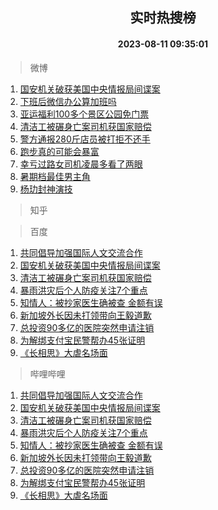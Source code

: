 <div align="center"><h2>实时热搜榜</h2><h4>2023-08-11 09:35:01</h4></div>

> 微博  

1. [国安机关破获美国中央情报局间谍案](https://s.weibo.com/weibo?q=%23%E5%9B%BD%E5%AE%89%E6%9C%BA%E5%85%B3%E7%A0%B4%E8%8E%B7%E7%BE%8E%E5%9B%BD%E4%B8%AD%E5%A4%AE%E6%83%85%E6%8A%A5%E5%B1%80%E9%97%B4%E8%B0%8D%E6%A1%88%23&t=31&band_rank=1&Refer=top)<br />
2. [下班后微信办公算加班吗](https://s.weibo.com/weibo?q=%23%E4%B8%8B%E7%8F%AD%E5%90%8E%E5%BE%AE%E4%BF%A1%E5%8A%9E%E5%85%AC%E7%AE%97%E5%8A%A0%E7%8F%AD%E5%90%97%23&t=31&band_rank=2&Refer=top)<br />
3. [亚运福利100多个景区公园免门票](https://s.weibo.com/weibo?q=%23%E4%BA%9A%E8%BF%90%E7%A6%8F%E5%88%A9100%E5%A4%9A%E4%B8%AA%E6%99%AF%E5%8C%BA%E5%85%AC%E5%9B%AD%E5%85%8D%E9%97%A8%E7%A5%A8%23&t=31&band_rank=3&Refer=top)<br />
4. [清洁工被碾身亡案司机获国家赔偿](https://s.weibo.com/weibo?q=%23%E6%B8%85%E6%B4%81%E5%B7%A5%E8%A2%AB%E7%A2%BE%E8%BA%AB%E4%BA%A1%E6%A1%88%E5%8F%B8%E6%9C%BA%E8%8E%B7%E5%9B%BD%E5%AE%B6%E8%B5%94%E5%81%BF%23&t=31&band_rank=4&Refer=top)<br />
5. [警方通报280斤店员被打拒不还手](https://s.weibo.com/weibo?q=%23%E8%AD%A6%E6%96%B9%E9%80%9A%E6%8A%A5280%E6%96%A4%E5%BA%97%E5%91%98%E8%A2%AB%E6%89%93%E6%8B%92%E4%B8%8D%E8%BF%98%E6%89%8B%23&t=31&band_rank=5&Refer=top)<br />
6. [跑步真的可能会暴富](https://s.weibo.com/weibo?q=%E8%B7%91%E6%AD%A5%E7%9C%9F%E7%9A%84%E5%8F%AF%E8%83%BD%E4%BC%9A%E6%9A%B4%E5%AF%8C&t=31&band_rank=6&Refer=top)<br />
7. [幸亏过路女司机凌晨多看了两眼](https://s.weibo.com/weibo?q=%23%E5%B9%B8%E4%BA%8F%E8%BF%87%E8%B7%AF%E5%A5%B3%E5%8F%B8%E6%9C%BA%E5%87%8C%E6%99%A8%E5%A4%9A%E7%9C%8B%E4%BA%86%E4%B8%A4%E7%9C%BC%23&t=31&band_rank=7&Refer=top)<br />
8. [暑期档最佳男主角](https://s.weibo.com/weibo?q=%23%E6%9A%91%E6%9C%9F%E6%A1%A3%E6%9C%80%E4%BD%B3%E7%94%B7%E4%B8%BB%E8%A7%92%23&t=31&band_rank=8&Refer=top)<br />
9. [杨玏封神演技](https://s.weibo.com/weibo?q=%23%E6%9D%A8%E7%8E%8F%E5%B0%81%E7%A5%9E%E6%BC%94%E6%8A%80%23&t=31&band_rank=9&Refer=top)<br />

> 知乎  


> 百度  

1. [共同倡导加强国际人文交流合作](https://www.baidu.com/s?wd=%E5%85%B1%E5%90%8C%E5%80%A1%E5%AF%BC%E5%8A%A0%E5%BC%BA%E5%9B%BD%E9%99%85%E4%BA%BA%E6%96%87%E4%BA%A4%E6%B5%81%E5%90%88%E4%BD%9C&sa=fyb_news&rsv_dl=fyb_news)<br />
2. [国安机关破获美国中央情报局间谍案](https://www.baidu.com/s?wd=%E5%9B%BD%E5%AE%89%E6%9C%BA%E5%85%B3%E7%A0%B4%E8%8E%B7%E7%BE%8E%E5%9B%BD%E4%B8%AD%E5%A4%AE%E6%83%85%E6%8A%A5%E5%B1%80%E9%97%B4%E8%B0%8D%E6%A1%88&sa=fyb_news&rsv_dl=fyb_news)<br />
3. [清洁工被碾身亡案司机获国家赔偿](https://www.baidu.com/s?wd=%E6%B8%85%E6%B4%81%E5%B7%A5%E8%A2%AB%E7%A2%BE%E8%BA%AB%E4%BA%A1%E6%A1%88%E5%8F%B8%E6%9C%BA%E8%8E%B7%E5%9B%BD%E5%AE%B6%E8%B5%94%E5%81%BF&sa=fyb_news&rsv_dl=fyb_news)<br />
4. [暴雨洪灾后个人防疫关注7个重点](https://www.baidu.com/s?wd=%E6%9A%B4%E9%9B%A8%E6%B4%AA%E7%81%BE%E5%90%8E%E4%B8%AA%E4%BA%BA%E9%98%B2%E7%96%AB%E5%85%B3%E6%B3%A87%E4%B8%AA%E9%87%8D%E7%82%B9&sa=fyb_news&rsv_dl=fyb_news)<br />
5. [知情人：被抄家医生确被查 金额有误](https://www.baidu.com/s?wd=%E7%9F%A5%E6%83%85%E4%BA%BA%EF%BC%9A%E8%A2%AB%E6%8A%84%E5%AE%B6%E5%8C%BB%E7%94%9F%E7%A1%AE%E8%A2%AB%E6%9F%A5+%E9%87%91%E9%A2%9D%E6%9C%89%E8%AF%AF&sa=fyb_news&rsv_dl=fyb_news)<br />
6. [新加坡外长因未打领带向王毅道歉](https://www.baidu.com/s?wd=%E6%96%B0%E5%8A%A0%E5%9D%A1%E5%A4%96%E9%95%BF%E5%9B%A0%E6%9C%AA%E6%89%93%E9%A2%86%E5%B8%A6%E5%90%91%E7%8E%8B%E6%AF%85%E9%81%93%E6%AD%89&sa=fyb_news&rsv_dl=fyb_news)<br />
7. [总投资90多亿的医院突然申请注销](https://www.baidu.com/s?wd=%E6%80%BB%E6%8A%95%E8%B5%8490%E5%A4%9A%E4%BA%BF%E7%9A%84%E5%8C%BB%E9%99%A2%E7%AA%81%E7%84%B6%E7%94%B3%E8%AF%B7%E6%B3%A8%E9%94%80&sa=fyb_news&rsv_dl=fyb_news)<br />
8. [为解绑支付宝民警帮办45张证明](https://www.baidu.com/s?wd=%E4%B8%BA%E8%A7%A3%E7%BB%91%E6%94%AF%E4%BB%98%E5%AE%9D%E6%B0%91%E8%AD%A6%E5%B8%AE%E5%8A%9E45%E5%BC%A0%E8%AF%81%E6%98%8E&sa=fyb_news&rsv_dl=fyb_news)<br />
9. [《长相思》大虐名场面](https://www.baidu.com/s?wd=%E3%80%8A%E9%95%BF%E7%9B%B8%E6%80%9D%E3%80%8B%E5%A4%A7%E8%99%90%E5%90%8D%E5%9C%BA%E9%9D%A2&sa=fyb_news&rsv_dl=fyb_news)<br />

> 哔哩哔哩  

1. [共同倡导加强国际人文交流合作](https://www.baidu.com/s?wd=%E5%85%B1%E5%90%8C%E5%80%A1%E5%AF%BC%E5%8A%A0%E5%BC%BA%E5%9B%BD%E9%99%85%E4%BA%BA%E6%96%87%E4%BA%A4%E6%B5%81%E5%90%88%E4%BD%9C&sa=fyb_news&rsv_dl=fyb_news)<br />
2. [国安机关破获美国中央情报局间谍案](https://www.baidu.com/s?wd=%E5%9B%BD%E5%AE%89%E6%9C%BA%E5%85%B3%E7%A0%B4%E8%8E%B7%E7%BE%8E%E5%9B%BD%E4%B8%AD%E5%A4%AE%E6%83%85%E6%8A%A5%E5%B1%80%E9%97%B4%E8%B0%8D%E6%A1%88&sa=fyb_news&rsv_dl=fyb_news)<br />
3. [清洁工被碾身亡案司机获国家赔偿](https://www.baidu.com/s?wd=%E6%B8%85%E6%B4%81%E5%B7%A5%E8%A2%AB%E7%A2%BE%E8%BA%AB%E4%BA%A1%E6%A1%88%E5%8F%B8%E6%9C%BA%E8%8E%B7%E5%9B%BD%E5%AE%B6%E8%B5%94%E5%81%BF&sa=fyb_news&rsv_dl=fyb_news)<br />
4. [暴雨洪灾后个人防疫关注7个重点](https://www.baidu.com/s?wd=%E6%9A%B4%E9%9B%A8%E6%B4%AA%E7%81%BE%E5%90%8E%E4%B8%AA%E4%BA%BA%E9%98%B2%E7%96%AB%E5%85%B3%E6%B3%A87%E4%B8%AA%E9%87%8D%E7%82%B9&sa=fyb_news&rsv_dl=fyb_news)<br />
5. [知情人：被抄家医生确被查 金额有误](https://www.baidu.com/s?wd=%E7%9F%A5%E6%83%85%E4%BA%BA%EF%BC%9A%E8%A2%AB%E6%8A%84%E5%AE%B6%E5%8C%BB%E7%94%9F%E7%A1%AE%E8%A2%AB%E6%9F%A5+%E9%87%91%E9%A2%9D%E6%9C%89%E8%AF%AF&sa=fyb_news&rsv_dl=fyb_news)<br />
6. [新加坡外长因未打领带向王毅道歉](https://www.baidu.com/s?wd=%E6%96%B0%E5%8A%A0%E5%9D%A1%E5%A4%96%E9%95%BF%E5%9B%A0%E6%9C%AA%E6%89%93%E9%A2%86%E5%B8%A6%E5%90%91%E7%8E%8B%E6%AF%85%E9%81%93%E6%AD%89&sa=fyb_news&rsv_dl=fyb_news)<br />
7. [总投资90多亿的医院突然申请注销](https://www.baidu.com/s?wd=%E6%80%BB%E6%8A%95%E8%B5%8490%E5%A4%9A%E4%BA%BF%E7%9A%84%E5%8C%BB%E9%99%A2%E7%AA%81%E7%84%B6%E7%94%B3%E8%AF%B7%E6%B3%A8%E9%94%80&sa=fyb_news&rsv_dl=fyb_news)<br />
8. [为解绑支付宝民警帮办45张证明](https://www.baidu.com/s?wd=%E4%B8%BA%E8%A7%A3%E7%BB%91%E6%94%AF%E4%BB%98%E5%AE%9D%E6%B0%91%E8%AD%A6%E5%B8%AE%E5%8A%9E45%E5%BC%A0%E8%AF%81%E6%98%8E&sa=fyb_news&rsv_dl=fyb_news)<br />
9. [《长相思》大虐名场面](https://www.baidu.com/s?wd=%E3%80%8A%E9%95%BF%E7%9B%B8%E6%80%9D%E3%80%8B%E5%A4%A7%E8%99%90%E5%90%8D%E5%9C%BA%E9%9D%A2&sa=fyb_news&rsv_dl=fyb_news)<br />

